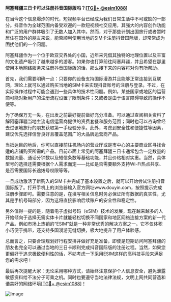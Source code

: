 **阿塞拜疆三日卡可以注册抖音国际版吗？[[TG💪+ @esim1088](https://t.me/s/esim1088)]**

在当今这个信息爆炸的时代，短视频平台已经成为我们日常生活中不可或缺的一部分。抖音作为全球范围内备受欢迎的一款短视频社交应用，其强大的内容创作功能和广泛的用户群体吸引了无数人加入其中。然而，对于那些计划出国旅行或者暂时居住在国外的朋友来说，能否顺利使用当地的SIM卡注册抖音国际版，却常常成为困扰他们的一个问题。

阿塞拜疆作为一个位于欧亚交界处的小国，近年来凭借其独特的地理位置以及丰富的文化遗产吸引了越来越多的游客。如果你也打算前往阿塞拜疆，并且希望在那里使用本地网络服务来注册抖音国际版的话，那么接下来的内容将对你有所帮助。

首先，我们需要明确一点：只要你的设备支持国际漫游并且能够正常连接到互联网，理论上就可以通过购买当地的SIM卡来实现抖音账号的注册与登录。不过，在实际操作过程中可能会遇到一些具体的技术性问题。例如，某些国家或地区的运营商可能对新用户的注册流程设置了限制条件；又或者是由于语言障碍导致的操作不便等。

为了确保万无一失，在出发之前最好提前做好充分准备。可以通过查阅相关资料了解阿塞拜疆当地主流电信运营商提供的资费套餐和服务范围；同时也可以咨询曾经去过该地旅行的朋友获取第一手经验分享。此外，考虑到安全性和便捷性等因素，建议优先选择信誉良好且覆盖范围广的大品牌运营商产品。

当抵达目的地后，你可以直接前往机场内的营业厅或是市中心的主要商业区寻找合适的店铺购买所需的产品。目前市面上常见的阿塞拜疆三日卡通常包含一定数量的数据流量、通话分钟数以及短信条数等基础功能，并且价格相对实惠。当然，具体型号的选择还需要根据个人需求而定——比如是否需要额外支持Wi-Fi热点共享、是否需要国际长途拨号权限等等。

一旦成功激活了新购入的SIM卡并完成了基本设置之后，就可以开始尝试注册抖音国际版了。打开手机上的浏览器输入官方网址www.douyin.com，按照提示完成注册步骤即可。需要注意的是，在填写相关信息时务必保证所有数据的真实性，尤其是手机号码部分，因为这将直接影响后续账户的安全性和稳定性。

另外值得一提的是，随着电子虚拟号码（eSIM）技术的发展，现在越来越多的人开始倾向于选择无需实体卡片就能轻松切换不同国家和地区网络连接方案的新一代产品。例如市场上热销的“ESIM”就是一种非常优秀的解决方案之一。它不仅体积小巧便于携带，还支持多国漫游无缝切换，极大地提升了用户体验感。

总而言之，只要合理规划好行程安排并做好充足准备，即使是短期访问阿塞拜疆的朋友也完全可以通过当地的三日卡顺利完成抖音国际版的注册过程。当然，如果您更偏好于追求极致便利性的话，不妨考虑一下采用ESIM这样的高科技手段来满足您的需求吧！

最后再次提醒大家：无论采用哪种方式，请始终注意保护个人信息安全，避免泄露敏感资料给不法分子可乘之机。同时也要遵守当地法律法规，文明上网共同营造和谐美好的网络环境[[TG💪+ @esim1088](https://t.me/s/esim1088)]！

![Image](https://i.postimg.cc/4NQfJmqS/Snipaste-2025-05-13-00-14-12.png)